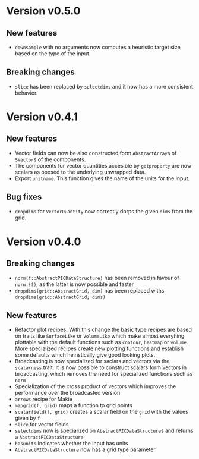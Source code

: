 # Version v0.5.0

## New features
- `downsample` with no arguments now computes a heuristic target size based on the type of the input.
## Breaking changes
- `slice` has been replaced by `selectdims` and it now has a more consistent behavior.

# Version v0.4.1

## New features
- Vector fields can now be also constructed form `AbstractArray`s of `SVector`s of the components.
- The components for vector quantities accesible by `getproperty` are now scalars as oposed to the underlying unwrapped data.
- Export `unitname`. This function gives the name of the units for the input.

## Bug fixes
- `dropdims` for `VectorQuantity` now correctly dorps the given `dims` from the grid.
# Version v0.4.0

## Breaking changes
- `norm(f::AbstractPICDataStructure)` has been removed in favour of `norm.(f)`, as the latter is now possible and faster
- `dropdims(grid::AbstractGrid, dim)` has been replaced withs `dropdims(grid::AbstractGrid; dims)`

## New features
- Refactor plot recipes. With this change the basic type recipes are based on traits
like `SurfaceLike` or `VolumeLike` which make almost everyhing plottable
with the default functions such as `contour`, `heatmap` or `volume`.
More specialized recipes create new plotting functions and establish
some defaults which heiristically give good looking plots.
- Broadcasting is now specialized for saclars and vectors via the `scalarness` trait. It is now possible to construct scalars form vectors in broadcasting, which removes the need for specialized functions such as `norm`
- Specialization of the cross product of vectors which improves the performance over the broadcasted version
- `arrows` recipe for Makie
- `mapgrid(f, grid)` maps a function to grid points
- `scalarfield(f, grid)` creates a scalar field on the `grid` with the values given by `f`
- `slice` for vector fields
- `selectdims` now is specialized on `AbstractPICDataStructure`s and returns a `AbstractPICDataStructure`
- `hasunits` indicates whether the input has units
- `AbstractPICDataStructure` now has a grid type parameter
